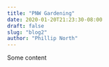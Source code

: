 ```yaml
---
title: "PNW Gardening"
date: 2020-01-20T21:23:30-08:00
draft: false
slug: "blog2"
author: "Phillip North"
---
```


Some content
